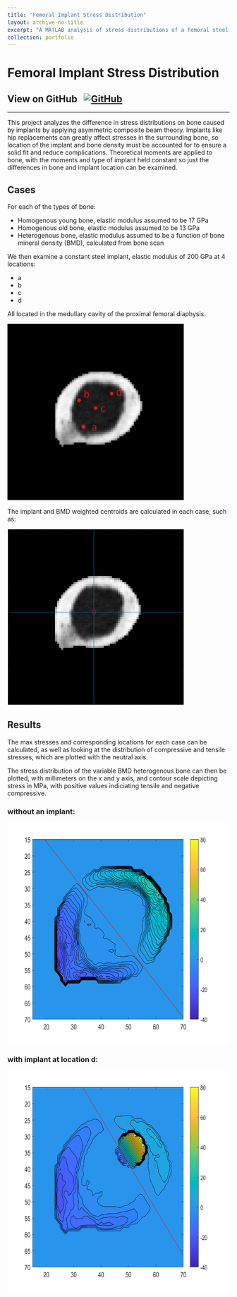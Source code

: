 ```yaml
---
title: "Femoral Implant Stress Distribution"
layout: archive-no-title
excerpt: "A MATLAB analysis of stress distributions of a femoral steel implant on different bone types and locations <br><img src='/images/femoralna.png' width='350' height='350'/><br>"
collection: portfolio
---
```


# Femoral Implant Stress Distribution

## View on GitHub &nbsp; <a href="https://github.com/ggdurrant/Femoral-Implant-Stress-Distribution"> <img src="https://github.com/favicon.ico" alt="GitHub" width="25"> </a>
------

This project analyzes the difference in stress distributions on bone caused by implants by applying asymmetric composite beam theory. Implants like hip replacements can greatly affect stresses in the surrounding bone, so location of the implant and bone density must be accounted for to ensure a solid fit and reduce complications. Theoretical moments are applied to bone, with the moments and type of implant held constant so just the differences in bone and implant location can be examined.  


## Cases
For each of the types of bone:
 - Homogenous young bone, elastic modulus assumed to be 17 GPa
 - Homogenous old bone, elastic modulus assumed to be 13 GPa
 - Heterogenous bone, elastic modulus assumed to be a function of bone mineral density (BMD), calculated from bone scan
 
We then examine a constant steel implant, elastic modulus of 200 GPa at 4 locations:
 - a
 - b
 - c
 - d
 
 All located in the medullary cavity of the proximal femoral diaphysis. 
 
<img src='/images/implantlocs.PNG' width='400' height='400'/>

The implant and BMD weighted centroids are calculated in each case, such as:

<img src='/images/centroid.png' width='400' height='400'/>

## Results
The max stresses and corresponding locations for each case can be calculated, as well as looking at the distribution of compressive and tensile stresses, which are plotted with the neutral axis. 

The stress distribution of the variable BMD heterogenous bone can then be plotted, with millimeters on the x and y axis, and contour scale depicting stress in MPa, with positive values indiciating tensile and negative compressive. 

### without an implant:

<img src='/images/noImplant.png' width='500' height='500'/>

### with implant at location d:

<img src='/images/implantD.png' width='500' height='500'/>
